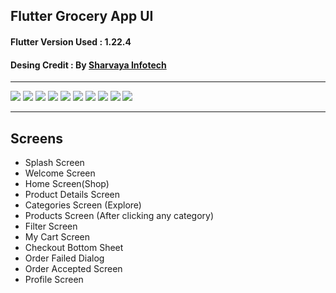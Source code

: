 
Flutter Grocery App UI  
-------------  
  
#### Flutter Version Used : 1.22.4  
#### Desing Credit : By  [Sharvaya Infotech](https://www.sharvayainfotech.com)  
 
  
-------------  
<p float="left">
  <img src ="https://is4-ssl.mzstatic.com/image/thumb/PurpleSource112/v4/8d/ba/9f/8dba9fb3-0c08-1a72-ba60-a7fa8fc6a18c/f55e2f14-f2be-470e-b63f-7f4ddd580904_Welcome.png/1284x2778bb.png" />
  
   <img src ="https://is5-ssl.mzstatic.com/image/thumb/PurpleSource122/v4/55/c8/03/55c80328-bcfc-ea5d-fe57-32ec67925330/193bad07-44d9-4f49-818e-2f480422d6f7_Login.png/1284x2778bb.png" />
  
  <img src ="https://is1-ssl.mzstatic.com/image/thumb/PurpleSource122/v4/86/44/55/8644550d-59f9-1ce8-3a0b-f65354e51583/9780814f-ea9e-4645-a7fd-29d200f22ee2_Registerdetailswith.png/1284x2778bb.png" />

  <img src ="https://is2-ssl.mzstatic.com/image/thumb/PurpleSource112/v4/7e/27/96/7e2796f5-f709-aee3-1444-f1ed7a3f9c7f/ef59e780-e977-4a67-9281-3ef6847c1384_DashBoard.png/1284x2778bb.png" />
  <img src ="https://is2-ssl.mzstatic.com/image/thumb/PurpleSource122/v4/3d/23/7a/3d237a8c-85c2-2c55-084a-f9e64e225770/b93b74b4-5b1d-4968-98e4-ccdc10f9a2fb_ProductDetails.png/1284x2778bb.png" />
  <img src ="https://is5-ssl.mzstatic.com/image/thumb/PurpleSource112/v4/f9/c4/5a/f9c45abe-8da7-60f6-26cc-d3a652ee6f8e/a2b99182-52a5-4f61-bfab-2cad58133eea_Explore.png/1284x2778bb.png" />
  <img src ="https://is3-ssl.mzstatic.com/image/thumb/PurpleSource122/v4/56/c3/fd/56c3fd43-63fd-f78c-dc6a-ad0cb1311823/e7aa6e77-b746-4fe0-987f-8b7c2efa4bb4_Favorites.png/1284x2778bb.png" />
  <img src ="https://is5-ssl.mzstatic.com/image/thumb/PurpleSource122/v4/60/9f/de/609fde11-ff04-c06d-1e8b-189c02711694/aabb2745-f017-4030-9cfe-1911ff5278d8_Cart.png/1284x2778bb.png" />
  <img src ="https://is3-ssl.mzstatic.com/image/thumb/PurpleSource122/v4/78/c5/80/78c58088-a509-8698-fa6f-502bdf678d01/58022f63-8ddb-4ce4-9633-f6479b30090b_OrderSummary.png/1284x2778bb.png" />
  <img src ="https://is3-ssl.mzstatic.com/image/thumb/PurpleSource112/v4/de/f1/a2/def1a20f-92cb-c449-898e-817e2326b6a8/0314f3ff-41b0-4e6f-96f5-456cdce317ca_Account.png/1284x2778bb.png" />
  
  </p>
  
  
  
<!--<p float="left">
  <img src="screenshots/1.jpg" width="200" />
  <img src="screenshots/2.jpg" width="200" /> 
  <img src="screenshots/3.jpg" width="200" />
  <img src="screenshots/4.jpg" width="200" />
  <img src="screenshots/5.jpg" width="200" /> 
  <img src="screenshots/6.jpg" width="200" />
  <img src="screenshots/7.jpg" width="200" />
  <img src="screenshots/8.jpg" width="200" /> 
  <img src="screenshots/9.jpg" width="200" />
  <img src="screenshots/10.jpg" width="200" />
  <img src="screenshots/11.jpg" width="200" />
  <img src="screenshots/12.jpg" width="200" />
  <img src="screenshots/13.jpg" width="200" />
</p>-->

-------------  

## Screens  
- Splash Screen  
- Welcome Screen  
- Home Screen(Shop)  
- Product Details Screen  
- Categories Screen (Explore)  
- Products Screen (After clicking any category)
- Filter Screen  
- My Cart Screen  
- Checkout Bottom Sheet  
- Order Failed Dialog  
- Order Accepted Screen  
- Profile Screen
